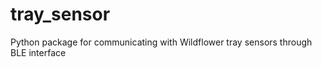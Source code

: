 # tray_sensor

  Python package for communicating with Wildflower tray sensors through BLE interface

